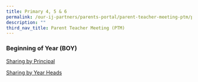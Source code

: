 ```yaml
---
title: Primary 4, 5 & 6
permalink: /our-ij-partners/parents-portal/parent-teacher-meeting-ptm/primary-456/
description: ""
third_nav_title: Parent Teacher Meeting (PTM)
---
```

### Beginning of Year (BOY)

[Sharing by Principal](/files/Parents%20Portal/PTM/p4%20-%20p6%20principal.pdf)

[Sharing by Year Heads](/files/Parents%20Portal/PTM/p4%20-%20p6%20year%20heads.pdf)


